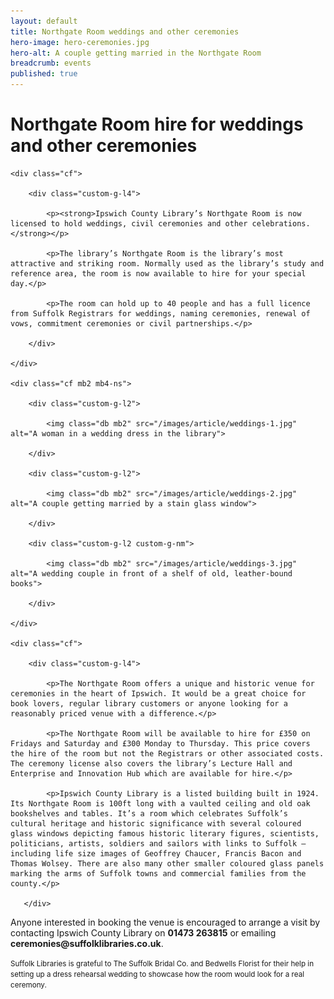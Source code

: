 ```yaml
---
layout: default
title: Northgate Room weddings and other ceremonies
hero-image: hero-ceremonies.jpg
hero-alt: A couple getting married in the Northgate Room
breadcrumb: events
published: true
---
```

<h1 class="{% include /c/page-title.html %}">Northgate Room hire for weddings and other ceremonies</h1>

<div class="custom-constrain-img {% include /c/prose.html %}">

    <div class="cf">

        <div class="custom-g-l4">

            <p><strong>Ipswich County Library’s Northgate Room is now licensed to hold weddings, civil ceremonies and other celebrations.</strong></p>

            <p>The library’s Northgate Room is the library’s most attractive and striking room. Normally used as the library’s study and reference area, the room is now available to hire for your special day.</p>

            <p>The room can hold up to 40 people and has a full licence from Suffolk Registrars for weddings, naming ceremonies, renewal of vows, commitment ceremonies or civil partnerships.</p>

        </div>

    </div>

    <div class="cf mb2 mb4-ns">

        <div class="custom-g-l2">

            <img class="db mb2" src="/images/article/weddings-1.jpg" alt="A woman in a wedding dress in the library">

        </div>

        <div class="custom-g-l2">

            <img class="db mb2" src="/images/article/weddings-2.jpg" alt="A couple getting married by a stain glass window">

        </div>

        <div class="custom-g-l2 custom-g-nm">

            <img class="db mb2" src="/images/article/weddings-3.jpg" alt="A wedding couple in front of a shelf of old, leather-bound books">

        </div>

    </div>

    <div class="cf">

        <div class="custom-g-l4">

            <p>The Northgate Room offers a unique and historic venue for ceremonies in the heart of Ipswich. It would be a great choice for book lovers, regular library customers or anyone looking for a reasonably priced venue with a difference.</p>

            <p>The Northgate Room will be available to hire for £350 on Fridays and Saturday and £300 Monday to Thursday. This price covers the hire of the room but not the Registrars or other associated costs. The ceremony license also covers the library’s Lecture Hall and Enterprise and Innovation Hub which are available for hire.</p>

            <p>Ipswich County Library is a listed building built in 1924. Its Northgate Room is 100ft long with a vaulted ceiling and old oak bookshelves and tables. It’s a room which celebrates Suffolk’s cultural heritage and historic significance with several coloured glass windows depicting famous historic literary figures, scientists, politicians, artists, soldiers and sailors with links to Suffolk – including life size images of Geoffrey Chaucer, Francis Bacon and Thomas Wolsey. There are also many other smaller coloured glass panels marking the arms of Suffolk towns and commercial families from the county.</p>

       </div>

   </div>

   <div class="{% include /c/generic-panel.html %}"><p>Anyone interested in booking the venue is encouraged to arrange a visit by contacting Ipswich County Library on <strong>01473 263815</strong> or emailing <strong>ceremonies@suffolklibraries.co.uk</strong>.</p></div>

   <p class="custom-lh-title"><small>Suffolk Libraries is grateful to The Suffolk Bridal Co. and Bedwells Florist for their help in setting up a dress rehearsal wedding to showcase how the room would look for a real ceremony.</small></p>

</div>
